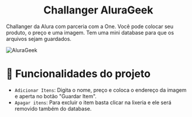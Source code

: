 <h1 align="center"> Challanger AluraGeek </h1>

Challanger da Alura com parceria com a One. Você pode colocar seu produto, o preço e uma imagem. Tem uma mini database para que os arquivos sejam guardados.

![AluraGeek](https://github.com/EduardoMRM/Challanger-AluraGeek/assets/126798650/eb5f3b11-f9a4-4a6f-b38b-b9d51ee7e01b)

# :hammer: Funcionalidades do projeto
- `Adicionar Itens`: Digita o nome, preço e coloca o endereço da imagem e aperta no botão "Guardar Item".
- `Apagar itens`: Para excluir o item basta clicar na lixeria e ele será removido também do database.
